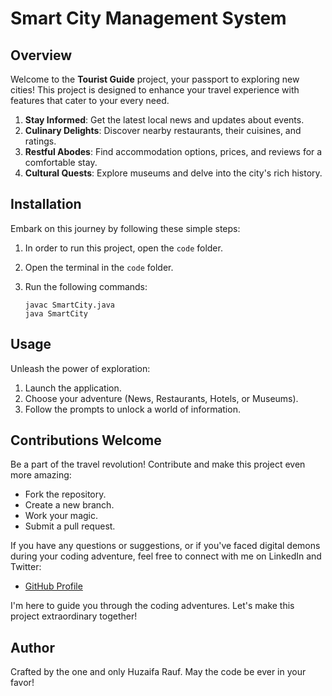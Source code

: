 # Smart City Management System

## Overview
Welcome to the **Tourist Guide** project, your passport to exploring new cities! This project is designed to enhance your travel experience with features that cater to your every need.

1. **Stay Informed**: Get the latest local news and updates about events.
2. **Culinary Delights**: Discover nearby restaurants, their cuisines, and ratings.
3. **Restful Abodes**: Find accommodation options, prices, and reviews for a comfortable stay.
4. **Cultural Quests**: Explore museums and delve into the city's rich history.

## Installation
Embark on this journey by following these simple steps:

1. In order to run this project, open the `code` folder.
2. Open the terminal in the `code` folder.
3. Run the following commands:

    ```plaintext
    javac SmartCity.java
    java SmartCity
    ```

## Usage
Unleash the power of exploration:

1. Launch the application.
2. Choose your adventure (News, Restaurants, Hotels, or Museums).
3. Follow the prompts to unlock a world of information.

## Contributions Welcome

Be a part of the travel revolution! Contribute and make this project even more amazing:

- Fork the repository.
- Create a new branch.
- Work your magic.
- Submit a pull request.

If you have any questions or suggestions, or if you've faced digital demons during your coding adventure, feel free to connect with me on LinkedIn and Twitter:

- [GitHub Profile](https://github.com/MHuzaifa-Rauf)

I'm here to guide you through the coding adventures. Let's make this project extraordinary together!

## Author

Crafted by the one and only Huzaifa Rauf. May the code be ever in your favor!

